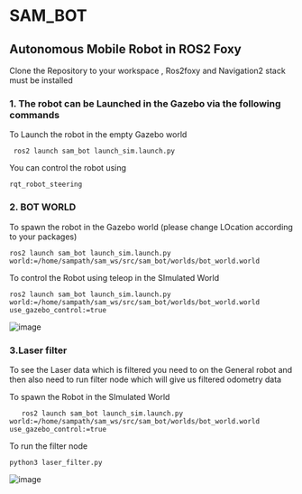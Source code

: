 # SAM_BOT
## Autonomous Mobile Robot in ROS2 Foxy 

Clone the Repository to your workspace , Ros2foxy and Navigation2 stack must be installed 

### 1. The robot can be Launched in the Gazebo via the following commands
   
  To Launch the robot in the empty Gazebo world
  ```
   ros2 launch sam_bot launch_sim.launch.py
```
 You can control the robot using 
 ```
rqt_robot_steering
```


### 2. BOT WORLD 

   To spawn the robot in the Gazebo world (please change LOcation according to your packages)
   ```
   ros2 launch sam_bot launch_sim.launch.py world:=/home/sampath/sam_ws/src/sam_bot/worlds/bot_world.world
```
   To control the Robot using teleop in the SImulated World
   ```
   ros2 launch sam_bot launch_sim.launch.py world:=/home/sampath/sam_ws/src/sam_bot/worlds/bot_world.world use_gazebo_control:=true
```
![image](https://github.com/SampathGanesh01/sam_bot/assets/84275114/533bd083-1c84-4f9c-a38c-f1afc826d7d5)
### 3.Laser filter 

To see the Laser data which is filtered you need to on the General robot and then also need to run filter node which will give us filtered odometry data 

   To spawn  the Robot  in the SImulated World
```
   ros2 launch sam_bot launch_sim.launch.py world:=/home/sampath/sam_ws/src/sam_bot/worlds/bot_world.world use_gazebo_control:=true
```
To run the filter node 
```
python3 laser_filter.py
```
![image](https://github.com/SampathGanesh01/sam_bot/assets/84275114/8b3f1f55-f4d1-4157-8c36-a0eedfa05e69)
